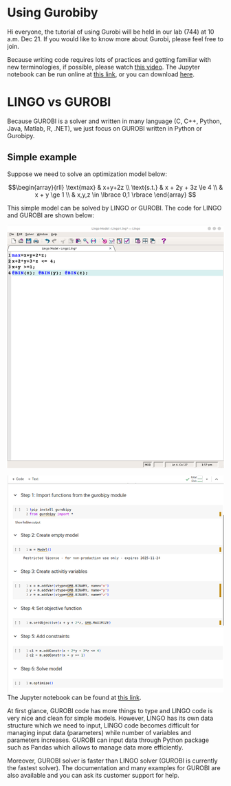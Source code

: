 # Using Gurobiby

<!-- This tutorial has  -->
<!-- * Introduction -->
<!-- * Models -->
<!-- * Gurobipy syntax -->
<!-- * Examples -->
<!-- * Advance topics -->
<!-- * Gentle introduction -->
<!-- * Writing small examples -->
<!-- * Using pandas to import data -->
<!-- * Writing large-scale examples -->

Hi everyone, the tutorial of using Gurobi will be held in our lab (744)
at 10 a.m. Dec 21. If you would like to know more about Gurobi, please
feel free to join.

Because writing code requires lots of practices and getting familiar
with new terminologies, if possible, please watch [this
video](https://vimeo.com/830685647/c7f9971fda). The Jupyter notebook can
be run online at [this
link](https://colab.research.google.com/drive/1ZmwcufNbdPBFLo6VZLz6KEioiG128V6I?usp=sharing),
or you can download
[here](https://github.com/JohnTranNTUT/Gurobi_tutorial/blob/89c7fc312ac305bbfb178681f156873be610c285/intro_to_gurobipy.ipynb).

# LINGO vs GUROBI

Because GUROBI is a solver and written in many language (C, C++, Python,
Java, Matlab, R, .NET), we just focus on GUROBI written in Python or
Gurobipy.

## Simple example

Suppose we need to solve an optimization model below:

$$\begin{array}{rll}
 \text{max} & x+y+2z \\
 \text{s.t.} & x + 2y + 3z \le 4 \\
 & x + y \ge 1 \\
 & x,y,z \in \lbrace 0,1 \rbrace
\end{array}
$$

This simple model can be solved by LINGO or GUROBI. The code for LINGO
and GUROBI are shown below:

![LINGO](./LINGO1.png)

![GUROBI witten in Python](./GUROBI.png) The Jupyter notebook can be
found at [this
link](https://colab.research.google.com/drive/1zJ5P9GKLv2wfnBcy5eDmdUX97q8vh9QF?usp=sharing).

At first glance, GUROBI code has more things to type and LINGO code is
very nice and clean for simple models. However, LINGO has its own data
structure which we need to input, LINGO code becomes difficult for
managing input data (parameters) while number of variables and
parameters increases. GUROBI can input data through Python package such
as Pandas which allows to manage data more efficiently.

Moreover, GUROBI solver is faster than LINGO solver (GUROBI is currently
the fastest solver). The documentation and many examples for GUROBI are
also available and you can ask its customer support for help.

<!---->
<!---->
<!---->
<!-- # Introduction -->
<!-- Gurobi is a solver to solve optimization models that is currently the fastest solver in the world and provide free licenses for students. It can solve linear programming (LP), quadratic programming (QP), mixed integer linear programming (MILP), mixed-integer quadratic programming (MIQP), etc. For more information, please visit [here](https://en.wikipedia.org/wiki/Gurobi_Optimizer). -->
<!---->
<!-- To tell computers how to solve optimization problems through Gurobi, we need to use some programming language to instruct computers. One of the popular and easy-to-understand programming language is Python. Python is a programming language that emphasizes code readability. It means we can read and understand code of python more easily. Python has a large library of packages and allow us to manipulate data quickly and efficiently. The downside of python is undesirable performance. Because "Gurobi" solver will convert Python to C and solve in C, the performance of Gurobi solver written in Python may not be affected. -->
<!---->
<!-- # Models -->
<!-- In order to solve optimization efficiently, we need to breaks models into a few parts: -->
<!---->
<!-- * Parameters: are known before solving problems.  -->
<!-- * Variables: values that we need to find -->
<!-- * Objective -->
<!-- * Constraints -->
<!---->
<!-- ## Parameters -->
<!-- Parameters are values known before solving problems. -->
<!---->
<!---->
<!---->
<!-- # Hello World -->
<!---->
<!-- $\alpha$ -->
<!-- $x+y$ -->
<!---->
<!-- This is some python code, in which we define a function `hello`: -->
<!-- ```{python}  -->
<!-- def hello(): -->
<!--   print("Hello") -->
<!-- ``` -->
<!---->
<!---->
<!-- This is how we call it: -->
<!---->
<!-- ```{python}  -->
<!-- hello() -->
<!-- ``` -->
<!---->
<!---->
<!-- We can press `gd` to go to its definition. -->
<!---->
<!-- Let's demonstrate the autocompletion: -->
<!---->
<!-- ```{python}  -->
<!-- import numpy as np -->
<!-- ``` -->
<!---->
<!-- And code hovers with `K`. -->
<!---->
<!-- # Furthermore -->
<!---->
<!-- And then we can work on integrating this for multiple  -->
<!-- languages in the same document, like this R function: -->
<!---->
